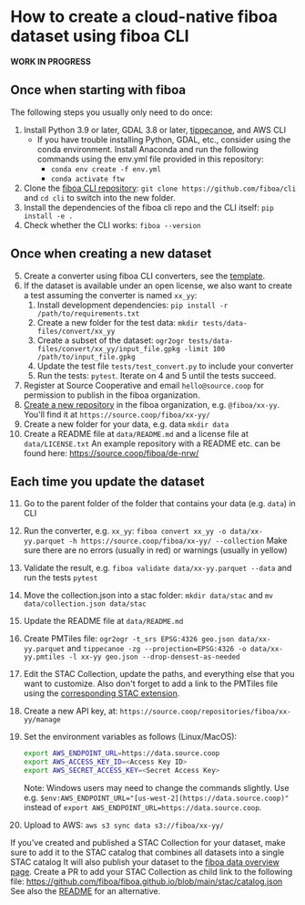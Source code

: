 # How to create a cloud-native fiboa dataset using fiboa CLI

**WORK IN PROGRESS**

## Once when starting with fiboa

The following steps you usually only need to do once:

1. Install Python 3.9 or later, GDAL 3.8 or later, [tippecanoe](https://github.com/felt/tippecanoe), and AWS CLI
   - If you have trouble installing Python, GDAL, etc., consider using the conda environment.
   Install Anaconda and run the following commands using the env.yml file provided in this repository:
      - `conda env create -f env.yml`
      - `conda activate ftw`
2. Clone the [fiboa CLI repository](https://github.com/fiboa/cli):
   `git clone https://github.com/fiboa/cli`
   and `cd cli` to switch into the new folder.
3. Install the dependencies of the fiboa cli repo and the CLI itself:
   `pip install -e .`
4. Check whether the CLI works: `fiboa --version`

## Once when creating a new dataset

5. Create a converter using fiboa CLI converters, see the
   [template](https://github.com/fiboa/cli/blob/main/fiboa_cli/datasets/template.py).
6. If the dataset is available under an open license, we also want to create a test assuming the converter is named `xx_yy`:
   1. Install development dependencies: `pip install -r /path/to/requirements.txt`
   2. Create a new folder for the test data: `mkdir tests/data-files/convert/xx_yy`
   3. Create a subset of the dataset: `ogr2ogr tests/data-files/convert/xx_yy/input_file.gpkg -limit 100 /path/to/input_file.gpkg`
   4. Update the test file `tests/test_convert.py` to include your converter
   5. Run the tests: `pytest`. Iterate on 4 and 5 until the tests succeed.
7. Register at Source Cooperative and email `hello@source.coop` for permission to publish in the fiboa organization. 
8. [Create a new repository](https://source.coop/repositories/new/) in the fiboa organization, e.g. `@fiboa/xx-yy`.
   You'll find it at `https://source.coop/fiboa/xx-yy/`
9. Create a new folder for your data, e.g. data
   `mkdir data`
10. Create a README file at `data/README.md` and a license file at `data/LICENSE.txt`
    An example repository with a README etc. can be found here:
    <https://source.coop/fiboa/de-nrw/>

## Each time you update the dataset

11. Go to the parent folder of the folder that contains your data (e.g. `data`) in CLI
12. Run the converter, e.g. `xx_yy`:
    `fiboa convert xx_yy -o data/xx-yy.parquet -h https://source.coop/fiboa/xx-yy/ --collection`
    Make sure there are no errors (usually in red) or warnings (usually in yellow)
13. Validate the result, e.g. `fiboa validate data/xx-yy.parquet --data` and run the tests `pytest`
14. Move the collection.json into a stac folder:
    `mkdir data/stac` and `mv data/collection.json data/stac`
15. Update the README file at `data/README.md`
16. Create PMTiles file:
    `ogr2ogr -t_srs EPSG:4326 geo.json data/xx-yy.parquet`
    and
    `tippecanoe -zg --projection=EPSG:4326 -o data/xx-yy.pmtiles -l xx-yy geo.json --drop-densest-as-needed`
17. Edit the STAC Collection, update the paths, and everything else that you want to customize.
    Also don't forget to add a link to the PMTiles file using the
    [corresponding STAC extension](https://github.com/stac-extensions/web-map-links?tab=readme-ov-file#pmtiles).
18. Create a new API key, at: `https://source.coop/repositories/fiboa/xx-yy/manage`
19. Set the environment variables as follows (Linux/MacOS):

    ```bash
    export AWS_ENDPOINT_URL=https://data.source.coop
    export AWS_ACCESS_KEY_ID=<Access Key ID>
    export AWS_SECRET_ACCESS_KEY=<Secret Access Key>
    ```

    Note: Windows users may need to change the commands slightly. Use e.g.
    `$env:AWS_ENDPOINT_URL="[us-west-2](https://data.source.coop)"` instead of `export AWS_ENDPOINT_URL=https://data.source.coop`.
20. Upload to AWS:
    `aws s3 sync data s3://fiboa/xx-yy/`

If you've created and published a STAC Collection for your dataset, make sure to add it to the
STAC catalog that combines all datasets into a single STAC catalog
It will also publish your dataset to the
[fiboa data overview page](https://github.com/fiboa/data/blob/main/README.md).
Create a PR to add your STAC Collection as child link to the following file:
<https://github.com/fiboa/fiboa.github.io/blob/main/stac/catalog.json>
See also the [README](README.md#add-your-dataset) for an alternative.
